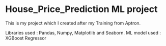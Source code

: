 # House_Price_Prediction ML project
  
  This is my project which I created after my Training from Aptron.
  
  Libraries used : Pandas, Numpy, Matplotlib and Seaborn.
  ML model used : XGBoost Regressor
